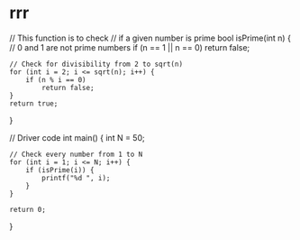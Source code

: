 # rrr

// This function is to check
// if a given number is prime
bool isPrime(int n)
{
    // 0 and 1 are not prime numbers
    if (n == 1 || n == 0)
        return false;

    // Check for divisibility from 2 to sqrt(n)
    for (int i = 2; i <= sqrt(n); i++) {
        if (n % i == 0)
            return false;
    }
    return true;
}

// Driver code
int main()
{
    int N = 50;

    // Check every number from 1 to N
    for (int i = 1; i <= N; i++) {
        if (isPrime(i)) {
            printf("%d ", i);
        }
    }

    return 0;
}
